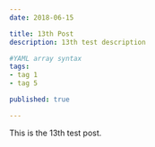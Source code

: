```yaml
---
date: 2018-06-15

title: 13th Post
description: 13th test description

#YAML array syntax
tags:
- tag 1
- tag 5

published: true

---
```


This is the 13th test post.